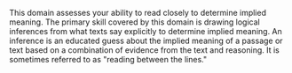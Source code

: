 This domain assesses your ability to read closely to determine implied meaning. The primary skill covered by this domain is drawing logical inferences from what texts say explicitly to determine implied meaning. An inference is an educated guess about the implied meaning of a passage or text based on a combination of evidence from the text and reasoning. It is sometimes referred to as "reading between the lines."
